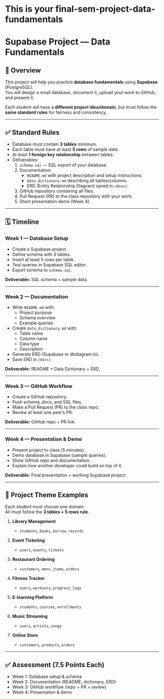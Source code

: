 # This is your final-sem-project-data-fundamentals
# Supabase Project — Data Fundamentals

## 📌 Overview
This project will help you practice **database fundamentals** using **Supabase** (PostgreSQL).  
You will design a small database, document it, upload your work to GitHub, and present it.  

Each student will have a **different project idea/domain**, but must follow the **same standard rules** for fairness and consistency.  

---

## ✅ Standard Rules
- Database must contain **3 tables** minimum.
- Each table must have at least **5 rows** of sample data.
- At least **1 foreign key relationship** between tables.
- Deliverables:
  1. `schema.sql` — SQL export of your database.
  2. Documentation:
     - `README.md` with project description and setup instructions.
     - `data_dictionary.md` describing all tables/columns.
     - ERD (Entity Relationship Diagram) saved in `/docs/`.
  3. GitHub repository containing all files.
  4. Pull Request (PR) to the class repository with your work.
  5. Short presentation demo (Week 4).

---

## 🗓 Timeline

### Week 1 — Database Setup
- Create a Supabase project.
- Define schema with 3 tables.
- Insert at least 5 rows per table.
- Test queries in Supabase SQL editor.
- Export schema to `schema.sql`.

**Deliverable:** SQL schema + sample data.

---

### Week 2 — Documentation
- Write `README.md` with:
  - Project purpose
  - Schema overview
  - Example queries
- Create `data_dictionary.md` with:
  - Table name
  - Column name
  - Data type
  - Description
- Generate ERD (Supabase or dbdiagram.io).
- Save ERD in `/docs/`.

**Deliverable:** README + Data Dictionary + ERD.

---

### Week 3 — GitHub Workflow
- Create a GitHub repository.
- Push schema, docs, and SQL files.
- Make a Pull Request (PR) to the class repo.
- Review at least one peer’s PR.

**Deliverable:** GitHub repo + PR link.

---

### Week 4 — Presentation & Demo
- Present project to class (5 minutes).
- Demo database in Supabase (sample queries).
- Show GitHub repo and documentation.
- Explain how another developer could build on top of it.

**Deliverable:** Final presentation + working Supabase project.

---

## 🎯 Project Theme Examples
Each student must choose one domain.  
All must follow the **3 tables + 5 rows rule**.

1. **Library Management**
   - `students`, `books`, `borrow_records`

2. **Event Ticketing**
   - `users`, `events`, `tickets`

3. **Restaurant Ordering**
   - `customers`, `menu_items`, `orders`

4. **Fitness Tracker**
   - `users`, `workouts`, `progress_logs`

5. **E-learning Platform**
   - `students`, `courses`, `enrollments`

6. **Music Streaming**
   - `users`, `artists`, `songs`

7. **Online Store**
   - `customers`, `products`, `orders`

---

## ✅ Assessment (7.5 Points Each)
- Week 1: Database setup & schema
- Week 2: Documentation (README, dictionary, ERD)
- Week 3: GitHub workflow (repo + PR + review)
- Week 4: Presentation & demo
